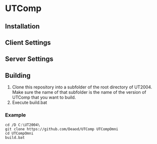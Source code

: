 # UTComp

## Installation

## Client Settings

## Server Settings

## Building

1. Clone this repository into a subfolder of the root directory of UT2004. Make sure the name of that subfolder is the name of the version of UTComp that you want to build.
2. Execute build.bat

### Example

```
cd /D C:\UT2004\
git clone https://github.com/Deaod/UTComp UTCompOmni
cd UTCompOmni
build.bat
```

